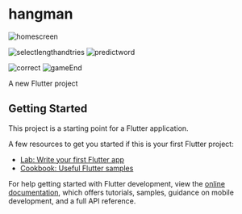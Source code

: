 # hangman

![homescreen](https://github.com/Mr-Zainulabadin/hangman/assets/96362095/6b98aaf5-5429-459e-8b01-0e7c5414c11a)

![selectlengthandtries](https://github.com/Mr-Zainulabadin/hangman/assets/96362095/dc5d36b1-dd4b-4a6d-a572-9d4a877ce684)
![predictword](https://github.com/Mr-Zainulabadin/hangman/assets/96362095/5668609d-5cbf-4e80-8b91-6d2f2011d8d1)


![correct](https://github.com/Mr-Zainulabadin/hangman/assets/96362095/b388ffc7-60e6-42ef-bd95-7dab7334589e)
![gameEnd](https://github.com/Mr-Zainulabadin/hangman/assets/96362095/908548ec-a3a3-4eec-8273-0ea9f5340279)

A new Flutter project
## Getting Started

This project is a starting point for a Flutter application.

A few resources to get you started if this is your first Flutter project:

- [Lab: Write your first Flutter app](https://docs.flutter.dev/get-started/codelab)
- [Cookbook: Useful Flutter samples](https://docs.flutter.dev/cookbook)

For help getting started with Flutter development, view the
[online documentation](https://docs.flutter.dev/), which offers tutorials,
samples, guidance on mobile development, and a full API reference.
